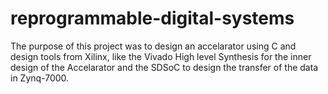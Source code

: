 # reprogrammable-digital-systems
The purpose of this project was to design an accelarator using C and design tools from Xilinx, like the Vivado High level Synthesis for the inner design of the Accelarator and the SDSoC to design the transfer of the data in Zynq-7000.
